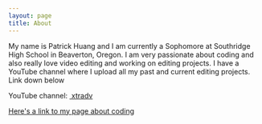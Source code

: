 ```yaml
---
layout: page
title: About
---
```


My name is Patrick Huang and I am currently a Sophomore at Southridge High School in Beaverton, Oregon. I am very passionate about coding and also really love video editing and working on editing projects. I have a YouTube channel where I upload all my past and current editing projects. Link down below

YouTube channel: <a href="https://www.youtube.com/user/xtradv112"> xtradv </a>

<a href="/coding/">Here's a link to my page about coding</a>